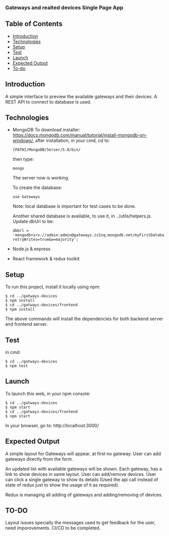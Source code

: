 ### Gateways and realted devices Single Page App

## Table of Contents
* [Introduction](#introduction)
* [Technologies](#technologies)
* [Setup](#setup)
* [Test](#test)
* [Launch](#launch)
* [Expected Output](#expected-output)
* [To-do](#todo)

## Introduction
 A simple interface to preview the available gateways and their devices.
 A REST API to connect to database is used.

## Technologies
 * MongoDB
   To download installer: https://docs.mongodb.com/manual/tutorial/install-mongodb-on-windows/, after installation, 
   in your cmd, cd to:

   ```
   [PATH]/MongoDB/Server/5.0/bin/
   ```
   then type: 
   ```
   mongo
   ```

   The server now is working.

   To create the database:

   ```
   use Gateways
   ```
   Note: local database is important for test cases to be done.

   Another shared database is available, to use it, in ../utils/helpers.js.
   Update dbUrl to be:
   ```
   dbUrl = 'mongodb+srv://admin:admin@gateways.zz1nq.mongodb.net/myFirstDatabase?retryWrites=true&w=majority';
   ```
 
 * Node.js & express
 * React framework & redux toolkit

## Setup
To run this project, install it locally using npm:

```
$ cd ../gatways-devices
$ npm install
$ cd ../gatways-devices/frontend
$ npm install
```
The above commands will install the dependencies for both backend server and frontend server.

## Test
in cmd:

```
$ cd ../gatways-devices
$ npm test
```

## Launch
To launch this web, in your npm console:

```
$ cd ../gatways-devices
$ npm start
$ cd ../gatways-devices/frontend
$ npm start
```
In your browser, go to: http://localhost:3000/

## Expected Output
A simple layout for Gateways will appear, at first no gateway.
User can add gateways directly from the form.

An updated list with available gateways will be shown. Each gateway, has a link to show devices in same layout.
User can add/remove devices.
User can click a single gateway to show its details (Used the api call instead of state of redux just to
  show the usage of it as required).

Redux is managing all adding of gateways and adding/removing of devices.

## TO-DO
Layout issues specially the messages used to get feedback for the user, need imporovements.
CI/CD to be completed.
